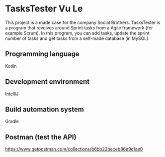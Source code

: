# TasksTester Vu Le

This project is a made case for the company Social Brothers. 
TasksTester is a program that revolves around Sprint tasks from a Agile framework (for example Scrum).
In this program, you can add tasks, update the sprint number of tasks and get tasks from a self-made database (in MySQL). 

## Programming language
Kotlin

## Development environment 
IntelliJ

## Build automation system
Gradle

## Postman (test the API)
https://www.getpostman.com/collections/b6bb22beceb86e9efae0



